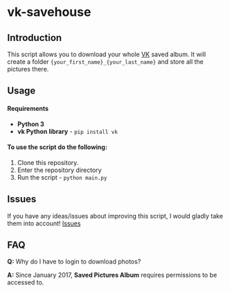# vk-savehouse
## Introduction
This script allows you to download your whole [VK](https://vk.com) saved album. It will create a folder `{your_first_name}_{your_last_name}` and store all the pictures there.

## Usage
#### Requirements
* **Python 3**
* **vk Python library** - `pip install vk`

#### To use the script do the following:
1. Clone this repository.
2. Enter the repository directory
3. Run the script - `python main.py`

## Issues
If you have any ideas/issues about improving this script, I would gladly take them into account! [Issues](https://github.com/jonsnow123kappa/vk-savehouse/issues)

## FAQ
**Q:** Why do I have to login to download photos?

**A:** Since January 2017, **Saved Pictures Album** requires permissions to be accessed to.
